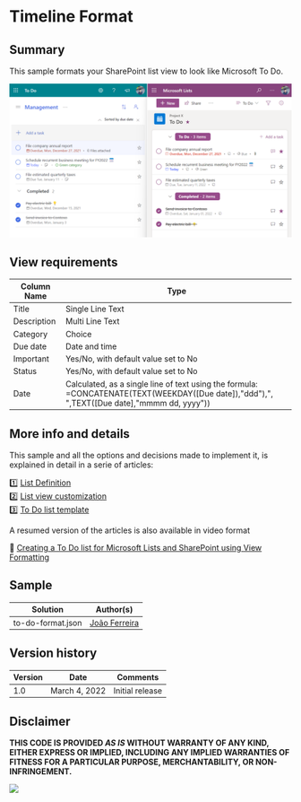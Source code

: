 # Timeline Format

## Summary
This sample formats your SharePoint list view to look like Microsoft To Do.

![screenshot of the sample](./assets/to-do-format.png)


## View requirements

Column Name   |Type
--------------|--------------
Title         | Single Line Text
Description   | Multi Line Text
Category   | Choice
Due date   | Date and time
Important   | Yes/No, with default value set to No
Status   | Yes/No, with default value set to No
Date   | Calculated, as a single line of text using the formula: =CONCATENATE(TEXT(WEEKDAY([Due date]),"ddd"),", ",TEXT([Due date],"mmmm dd, yyyy"))



## More info and details

This sample and all the options and decisions made to implement it, is explained in detail in a serie of articles:    

1️⃣ [List Definition](https://lists.handsontek.net/create-list-using-sharepoint-microsoft-lists-view-formatting-part-1/)  
2️⃣ [List view customization](https://lists.handsontek.net/create-list-using-sharepoint-microsoft-lists-view-formatting-part-2/)  
3️⃣ [To Do list template](https://lists.handsontek.net/create-list-using-sharepoint-microsoft-lists-view-formatting-part-3/)   

A resumed version of the articles is also available in video format

🎥 [Creating a To Do list for Microsoft Lists and SharePoint using View Formatting](https://www.youtube.com/watch?v=Ic5ZdBso3iI)   


## Sample

Solution                        |Author(s)
--------------------------------|---------------------------
to-do-format.json   |[João Ferreira](https://twitter.com/joao12ferreira)



## Version history

Version |Date              |Comments
--------|------------------|--------------------------------
1.0     |March 4, 2022  |Initial release


## Disclaimer
**THIS CODE IS PROVIDED *AS IS* WITHOUT WARRANTY OF ANY KIND, EITHER EXPRESS OR IMPLIED, INCLUDING ANY IMPLIED WARRANTIES OF FITNESS FOR A PARTICULAR PURPOSE, MERCHANTABILITY, OR NON-INFRINGEMENT.**

<img src="https://pnptelemetry.azurewebsites.net/list-formatting/view-samples/to-do-format" />